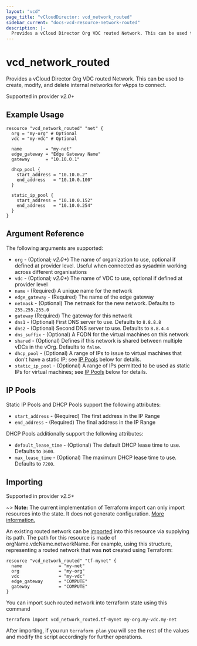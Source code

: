```yaml
---
layout: "vcd"
page_title: "vCloudDirector: vcd_network_routed"
sidebar_current: "docs-vcd-resource-network-routed"
description: |-
  Provides a vCloud Director Org VDC routed Network. This can be used to create, modify, and delete internal networks for vApps to connect.
---
```


# vcd\_network\_routed

Provides a vCloud Director Org VDC routed Network. This can be used to create,
modify, and delete internal networks for vApps to connect.

Supported in provider *v2.0+*

## Example Usage

```hcl
resource "vcd_network_routed" "net" {
  org = "my-org" # Optional
  vdc = "my-vdc" # Optional

  name         = "my-net"
  edge_gateway = "Edge Gateway Name"
  gateway      = "10.10.0.1"

  dhcp_pool {
    start_address = "10.10.0.2"
    end_address   = "10.10.0.100"
  }

  static_ip_pool {
    start_address = "10.10.0.152"
    end_address   = "10.10.0.254"
  }
}
```

## Argument Reference

The following arguments are supported:

* `org` - (Optional; *v2.0+*) The name of organization to use, optional if defined at provider level. Useful when
  connected as sysadmin working across different organisations
* `vdc` - (Optional; *v2.0+*) The name of VDC to use, optional if defined at provider level
* `name` - (Required) A unique name for the network
* `edge_gateway` - (Required) The name of the edge gateway
* `netmask` - (Optional) The netmask for the new network. Defaults to `255.255.255.0`
* `gateway` (Required) The gateway for this network
* `dns1` - (Optional) First DNS server to use. Defaults to `8.8.8.8`
* `dns2` - (Optional) Second DNS server to use. Defaults to `8.8.4.4`
* `dns_suffix` - (Optional) A FQDN for the virtual machines on this network
* `shared` - (Optional) Defines if this network is shared between multiple vDCs
  in the vOrg.  Defaults to `false`.
* `dhcp_pool` - (Optional) A range of IPs to issue to virtual machines that don't
  have a static IP; see [IP Pools](#ip-pools) below for details.
* `static_ip_pool` - (Optional) A range of IPs permitted to be used as static IPs for
  virtual machines; see [IP Pools](#ip-pools) below for details.

<a id="ip-pools"></a>
## IP Pools

Static IP Pools and DHCP Pools support the following attributes:

* `start_address` - (Required) The first address in the IP Range
* `end_address` - (Required) The final address in the IP Range

DHCP Pools additionally support the following attributes:

* `default_lease_time` - (Optional) The default DHCP lease time to use. Defaults to `3600`.
* `max_lease_time` - (Optional) The maximum DHCP lease time to use. Defaults to `7200`.

## Importing

Supported in provider *v2.5+*

~> **Note:** The current implementation of Terraform import can only import resources into the state. It does not generate
configuration. [More information.][docs-import]

An existing routed network can be [imported][docs-import] into this resource via supplying its path.
The path for this resource is made of orgName.vdcName.networkName.
For example, using this structure, representing a routed network that was **not** created using Terraform:

```hcl
resource "vcd_network_routed" "tf-mynet" {
  name              = "my-net"
  org               = "my-org"
  vdc               = "my-vdc"
  edge_gateway      = "COMPUTE"
  gateway           = "COMPUTE"
}
```

You can import such routed network into terraform state using this command

```
terraform import vcd_network_routed.tf-mynet my-org.my-vdc.my-net
```

[docs-import]:https://www.terraform.io/docs/import/

After importing, if you run `terraform plan` you will see the rest of the values and modify the script accordingly for
further operations.
